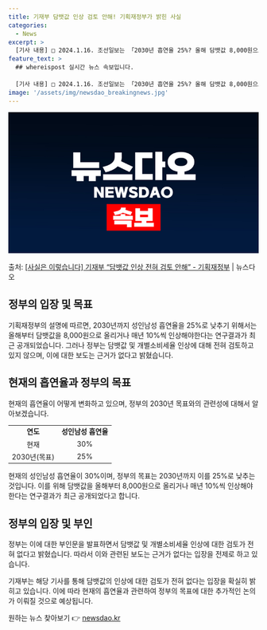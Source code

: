 ```yaml
---
title: 기재부 담뱃값 인상 검토 안해! 기획재정부가 밝힌 사실
categories:
  - News
excerpt: >
  [기사 내용] □ 2024.1.16. 조선일보는 「2030년 흡연율 25%? 올해 담뱃값 8,000원으로 올…
feature_text: >
  ## whereispost 실시간 뉴스 속보입니다.

  [기사 내용] □ 2024.1.16. 조선일보는 「2030년 흡연율 25%? 올해 담뱃값 8,000원으로 올…
image: '/assets/img/newsdao_breakingnews.jpg'
---
```


![뉴스다오 속보](/assets/img/newsdao_breakingnews.jpg)

<p>출처: <a href="https://newsdao.kr/3033" rel="dofollow">[사실은 이렇습니다] 기재부 “담뱃값 인상 전혀 검토 안해” - 기획재정부</a> | 뉴스다오</p>

<h2 data-ke-size="size26">정부의 입장 및 목표</h2>
<p data-ke-size="size16">기획재정부의 설명에 따르면, 2030년까지 성인남성 흡연율을 25%로 낮추기 위해서는 올해부터 담뱃값을 8,000원으로 올리거나 매년 10%씩 인상해야한다는 연구결과가 최근 공개되었습니다. 그러나 정부는 담뱃값 및 개별소비세율 인상에 대해 전혀 검토하고 있지 않으며, 이에 대한 보도는 근거가 없다고 밝혔습니다.</p>

<h2 data-ke-size="size26">현재의 흡연율과 정부의 목표</h2>
<p data-ke-size="size16">현재의 흡연율이 어떻게 변화하고 있으며, 정부의 2030년 목표와의 관련성에 대해서 알아보겠습니다.</p>

<table>
    <tbody>
        <tr>
            <td style="text-align: center; height: 17px;"><b>연도</b></td>
            <td style="text-align: center; height: 17px;"><b>성인남성 흡연율</b></td>
        </tr>
        <tr>
            <td style="text-align: center; height: 17px;">현재</td>
            <td style="text-align: center; height: 17px;">30%</td>
        </tr>
        <tr>
            <td style="text-align: center; height: 17px;">2030년(목표)</td>
            <td style="text-align: center; height: 17px;">25%</td>
        </tr>
    </tbody>
</table>
<p data-ke-size="size16">현재의 성인남성 흡연율이 30%이며, 정부의 목표는 2030년까지 이를 25%로 낮추는 것입니다. 이를 위해 담뱃값을 올해부터 8,000원으로 올리거나 매년 10%씩 인상해야한다는 연구결과가 최근 공개되었다고 합니다.</p>

<h2 data-ke-size="size26">정부의 입장 및 부인</h2>
<p data-ke-size="size16">정부는 이에 대한 부인문을 발표하면서 담뱃값 및 개별소비세율 인상에 대한 검토가 전혀 없다고 밝혔습니다. 따라서 이와 관련된 보도는 근거가 없다는 입장을 전제로 하고 있습니다.</p>

<p data-ke-size="size16">기재부는 해당 기사를 통해 담뱃값의 인상에 대한 검토가 전혀 없다는 입장을 확실히 밝히고 있습니다. 이에 따라 현재의 흡연율과 관련하여 정부의 목표에 대한 추가적인 논의가 이뤄질 것으로 예상됩니다.</p> 

원하는 뉴스 찾아보기 👉 <a href="https://newsdao.kr" rel="dofollow">newsdao.kr</a>


